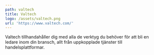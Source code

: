 ```yaml
---
path: valtech
title: Valtech
logo: /assets/valtech.png
url: 'https://www.valtech.com/'
---
```

Valtech tillhandahåller dig med alla de verktyg du behöver för att bli en ledare inom din bransch, allt från uppkopplade tjänster till handelsplattformar.
